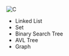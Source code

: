 ![C](https://img.shields.io/badge/c-%2300599C.svg?style=for-the-badge&logo=c&logoColor=white)
* Linked List
* Set
* Binary Search Tree
* AVL Tree
* Graph

